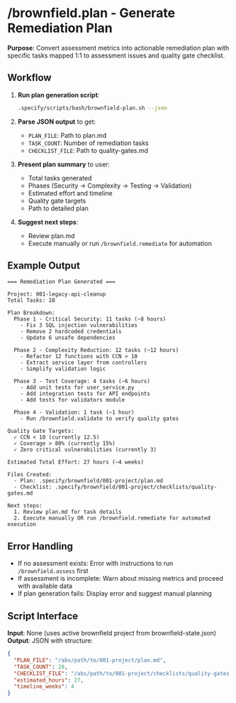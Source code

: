 # /brownfield.plan - Generate Remediation Plan

**Purpose**: Convert assessment metrics into actionable remediation plan with specific tasks mapped 1:1 to assessment issues and quality gate checklist.

## Workflow

1. **Run plan generation script**:
   ```bash
   .specify/scripts/bash/brownfield-plan.sh --json
   ```

2. **Parse JSON output** to get:
   - `PLAN_FILE`: Path to plan.md
   - `TASK_COUNT`: Number of remediation tasks
   - `CHECKLIST_FILE`: Path to quality-gates.md

3. **Present plan summary** to user:
   - Total tasks generated
   - Phases (Security → Complexity → Testing → Validation)
   - Estimated effort and timeline
   - Quality gate targets
   - Path to detailed plan

4. **Suggest next steps**:
   - Review plan.md
   - Execute manually or run `/brownfield.remediate` for automation

## Example Output

```
=== Remediation Plan Generated ===

Project: 001-legacy-api-cleanup
Total Tasks: 28

Plan Breakdown:
  Phase 1 - Critical Security: 11 tasks (~8 hours)
    - Fix 3 SQL injection vulnerabilities
    - Remove 2 hardcoded credentials
    - Update 6 unsafe dependencies

  Phase 2 - Complexity Reduction: 12 tasks (~12 hours)
    - Refactor 12 functions with CCN > 10
    - Extract service layer from controllers
    - Simplify validation logic

  Phase 3 - Test Coverage: 4 tasks (~6 hours)
    - Add unit tests for user_service.py
    - Add integration tests for API endpoints
    - Add tests for validators module

  Phase 4 - Validation: 1 task (~1 hour)
    - Run /brownfield.validate to verify quality gates

Quality Gate Targets:
  ✓ CCN < 10 (currently 12.5)
  ✓ Coverage > 80% (currently 15%)
  ✓ Zero critical vulnerabilities (currently 3)

Estimated Total Effort: 27 hours (~4 weeks)

Files Created:
  - Plan: .specify/brownfield/001-project/plan.md
  - Checklist: .specify/brownfield/001-project/checklists/quality-gates.md

Next steps:
  1. Review plan.md for task details
  2. Execute manually OR run /brownfield.remediate for automated execution
```

## Error Handling

- If no assessment exists: Error with instructions to run `/brownfield.assess` first
- If assessment is incomplete: Warn about missing metrics and proceed with available data
- If plan generation fails: Display error and suggest manual planning

## Script Interface

**Input**: None (uses active brownfield project from brownfield-state.json)
**Output**: JSON with structure:
```json
{
  "PLAN_FILE": "/abs/path/to/001-project/plan.md",
  "TASK_COUNT": 28,
  "CHECKLIST_FILE": "/abs/path/to/001-project/checklists/quality-gates.md",
  "estimated_hours": 27,
  "timeline_weeks": 4
}
```
